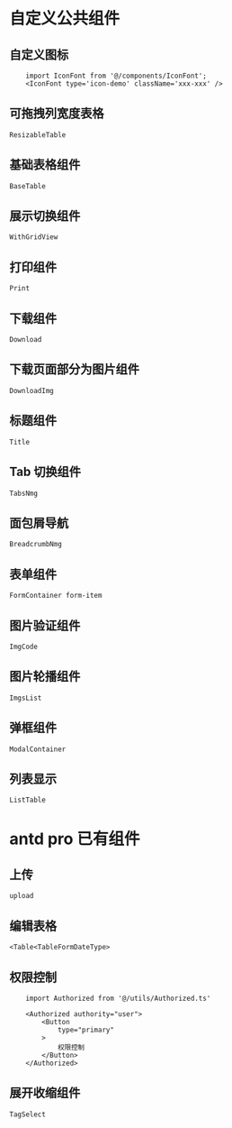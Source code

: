 # 自定义公共组件

## 自定义图标

        import IconFont from '@/components/IconFont';
        <IconFont type='icon-demo' className='xxx-xxx' />

## 可拖拽列宽度表格

    ResizableTable

## 基础表格组件

    BaseTable

## 展示切换组件

    WithGridView

## 打印组件

    Print

## 下载组件

    Download

## 下载页面部分为图片组件

    DownloadImg

## 标题组件

    Title

## Tab 切换组件

    TabsNmg

## 面包屑导航

    BreadcrumbNmg

## 表单组件

    FormContainer form-item

## 图片验证组件

    ImgCode

## 图片轮播组件

    ImgsList

## 弹框组件

    ModalContainer

## 列表显示

    ListTable

# antd pro 已有组件

## 上传

    upload

## 编辑表格

    <Table<TableFormDateType>

## 权限控制

        import Authorized from '@/utils/Authorized.ts'

        <Authorized authority="user">
            <Button
                type="primary"
            >
                权限控制
            </Button>
        </Authorized>

## 展开收缩组件

    TagSelect
